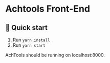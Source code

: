 # Achtools Front-End

## 🚀 Quick start

1. Run `yarn install`
2. Run `yarn start`

AchTools should be running on localhost:8000.
